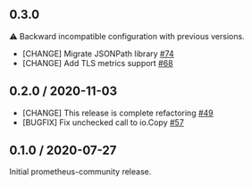 ## 0.3.0

:warning: Backward incompatible configuration with previous versions.
* [CHANGE] Migrate JSONPath library [#74](https://github.com/prometheus-community/json_exporter/pull/74)
* [CHANGE] Add TLS metrics support [#68](https://github.com/prometheus-community/json_exporter/pull/68)

## 0.2.0 / 2020-11-03

* [CHANGE] This release is complete refactoring [#49](https://github.com/prometheus-community/json_exporter/pull/49)
* [BUGFIX] Fix unchecked call to io.Copy [#57](https://github.com/prometheus-community/json_exporter/pull/57)

## 0.1.0 / 2020-07-27

Initial prometheus-community release.
